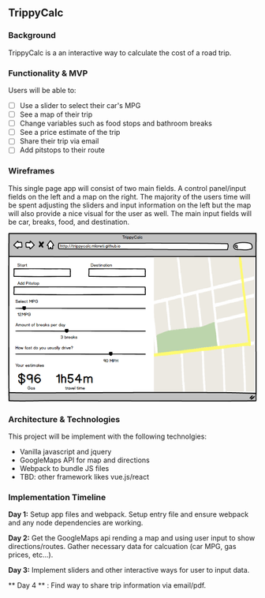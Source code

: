 ## TrippyCalc

### Background

TrippyCalc is a an interactive way to calculate the cost of a road trip.

### Functionality & MVP

Users will be able to:

- [ ] Use a slider to select their car's MPG
- [ ] See a map of their trip
- [ ] Change variables such as food stops and bathroom breaks
- [ ] See a price estimate of the trip
- [ ] Share their trip via email
- [ ] Add pitstops to their route

### Wireframes

This single page app will consist of two main fields. A control panel/input fields on the left and a map on the right. The majority of the users time will be spent adjusting the sliders and input information on the left but the map will also provide a nice visual for the user as well. The main input fields will be car, breaks, food, and destination.

![wireframe](docs/wireframes/trippycalc.png)

### Architecture & Technologies

This project will be implement with the following technolgies:

- Vanilla javascript and jquery
- GoogleMaps API for map and directions
- Webpack to bundle JS files
- TBD: other framework likes vue.js/react

### Implementation Timeline

**Day 1:** Setup app files and webpack. Setup entry file and ensure webpack and any node dependencies are working.

**Day 2:** Get the GoogleMaps api rending a map and using user input to show directions/routes. Gather necessary data for calcuation (car MPG, gas prices, etc...).

**Day 3:** Implement sliders and other interactive ways for user to input data.

** Day 4 ** : Find way to share trip information via email/pdf.
